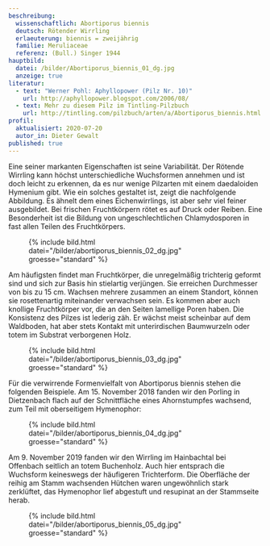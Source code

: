 ```yaml
---
beschreibung:
  wissenschaftlich: Abortiporus biennis
  deutsch: Rötender Wirrling
  erlaeuterung: biennis = zweijährig
  familie: Meruliaceae
  referenz: (Bull.) Singer 1944
hauptbild:
  datei: /bilder/Abortiporus_biennis_01_dg.jpg
  anzeige: true
literatur:
  - text: "Werner Pohl: Aphyllopower (Pilz Nr. 10)"
    url: http://aphyllopower.blogspot.com/2006/08/
  - text: Mehr zu diesem Pilz im Tintling-Pilzbuch
    url: http://tintling.com/pilzbuch/arten/a/Abortiporus_biennis.html
profil:
  aktualisiert: 2020-07-20
  autor_in: Dieter Gewalt
published: true
---
```

Eine seiner markanten Eigenschaften ist seine Variabilität. Der Rötende Wirrling kann höchst unterschiedliche Wuchsformen annehmen und ist doch leicht zu erkennen, da es nur wenige Pilzarten mit einem daedaloiden Hymenium gibt. Wie ein solches gestaltet ist, zeigt die nachfolgende Abbildung. Es ähnelt dem eines Eichenwirrlings, ist aber sehr viel feiner ausgebildet. Bei frischen Fruchtkörpern rötet es auf Druck oder Reiben. Eine Besonderheit ist die Bildung von ungeschlechtlichen Chlamydosporen in fast allen Teilen des Fruchtkörpers.

<figure>{% include bild.html datei="/bilder/abortiporus_biennis_02_dg.jpg" groesse="standard" %}</figure>

Am häufigsten findet man Fruchtkörper, die unregelmäßig trichterig geformt sind und sich zur Basis hin stielartig verjüngen. Sie erreichen Durchmesser von bis zu 15 cm. Wachsen mehrere zusammen an einem Standort, können sie rosettenartig miteinander verwachsen sein. Es kommen aber auch knollige Fruchtkörper vor, die an den Seiten lamellige Poren haben. Die Konsistenz des Pilzes ist lederig zäh. Er wächst meist scheinbar auf dem Waldboden, hat aber stets Kontakt mit unterirdischen Baumwurzeln oder totem im Substrat verborgenen Holz.

<figure>{% include bild.html datei="/bilder/abortiporus_biennis_03_dg.jpg" groesse="standard" %}</figure>

Für die verwirrende Formenvielfalt von Abortiporus biennis stehen die folgenden Beispiele. Am 15. November 2018 fanden wir den Porling in Dietzenbach flach auf der Schnittfläche eines Ahornstumpfes wachsend, zum Teil mit oberseitigem Hymenophor:

<figure>{% include bild.html datei="/bilder/abortiporus_biennis_04_dg.jpg" groesse="standard" %}</figure>

Am 9. November 2019 fanden wir den Wirrling im Hainbachtal bei Offenbach seitlich an totem Buchenholz. Auch hier entsprach die Wuchsform keineswegs der häufigeren Trichterform. Die Oberfläche der reihig am Stamm wachsenden Hütchen waren ungewöhnlich stark zerklüftet, das Hymenophor lief abgestuft und resupinat an der Stammseite herab.

<figure>{% include bild.html datei="/bilder/abortiporus_biennis_05_dg.jpg" groesse="standard" %}</figure>









